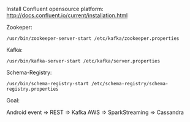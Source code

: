 Install Confluent opensource platform:
http://docs.confluent.io/current/installation.html

Zookeper:
```
/usr/bin/zookeeper-server-start /etc/kafka/zookeeper.properties
```
Kafka:
```
/usr/bin/kafka-server-start /etc/kafka/server.properties
```
Schema-Registry:
```
/usr/bin/schema-registry-start /etc/schema-registry/schema-registry.properties
```

Goal:

Android event => REST => Kafka AWS => SparkStreaming => Cassandra